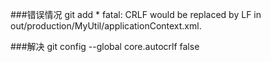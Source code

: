 
###错误情况
git add *
fatal: CRLF would be replaced by LF in out/production/MyUtil/applicationContext.xml.

###解决
git config --global core.autocrlf false
